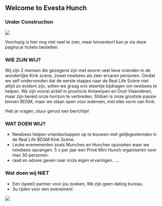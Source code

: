## Welcome to Evesta Hunch

### Under Construction
![](https://content.presentermedia.com/content/animsp/00002000/2299/under_construction_PA_300_wht.gif)

Voorlopig is hier nog niet veel te zien, maar binnenkort kan je via deze pagina je tickets bestellen.

### WIE ZIJN WIJ?

Wij zijn 2 mensen die gezegend zijn met enorm veel lieve vrienden in de wonderlijke Kink scène, zowel newbees als zeer ervaren personen.
Omdat we zelf ondervonden dat de eerste stapjes naar de Real Life Scène niet altijd zo evident zijn, willen we graag ons steentje bijdragen om newbees te helpen.
We zijn vooral actief in provincie Antwerpen en Oost Vlaanderen, maar zijn bereid onze horizon te verbreden.
Shibari is onze grootste passie binnen BDSM, maar we staan open voor iedereen, met elke vorm van Kink.

Heb je vragen, stuur gerust een berichtje!

### WAT DOEN WIJ?

* Newbees helpen vriendschappen op te bouwen met gelijkgestemden in de Real Life BDSM Kink Scène.
* Leuke evenementen zoals Munches en Hunches opzoeken waar we newbees opvangen.
5 x per jaar een Privé Mini Hunch organiseren voor max 30 personen.
* raad en advies geven naar onze eigen ervaringen.
....

### Wat doen wij NIET

* Een (speel) partner voor jou zoeken, We zijn geen dating bureau.
* 3u rijden voor een evenement

![](https://i.imgur.com/LE6ecvc.png)